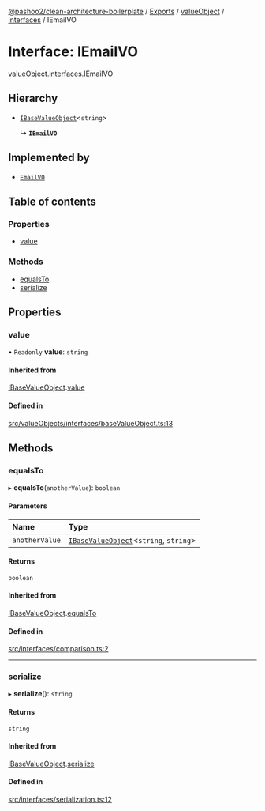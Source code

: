 [@pashoo2/clean-architecture-boilerplate](../README.md) / [Exports](../modules.md) / [valueObject](../modules/valueobject.md) / [interfaces](../modules/valueobject.interfaces.md) / IEmailVO

# Interface: IEmailVO

[valueObject](../modules/valueobject.md).[interfaces](../modules/valueobject.interfaces.md).IEmailVO

## Hierarchy

- [`IBaseValueObject`](valueobject.interfaces.ibasevalueobject.md)<`string`\>

  ↳ **`IEmailVO`**

## Implemented by

- [`EmailVO`](../classes/valueobject.classes.emailvo.md)

## Table of contents

### Properties

- [value](valueobject.interfaces.iemailvo.md#value)

### Methods

- [equalsTo](valueobject.interfaces.iemailvo.md#equalsto)
- [serialize](valueobject.interfaces.iemailvo.md#serialize)

## Properties

### value

• `Readonly` **value**: `string`

#### Inherited from

[IBaseValueObject](valueobject.interfaces.ibasevalueobject.md).[value](valueobject.interfaces.ibasevalueobject.md#value)

#### Defined in

[src/valueObjects/interfaces/baseValueObject.ts:13](https://github.com/pashoo2/clean-architecture-boilerplate/blob/88f8e3d/src/valueObjects/interfaces/baseValueObject.ts#L13)

## Methods

### equalsTo

▸ **equalsTo**(`anotherValue`): `boolean`

#### Parameters

| Name | Type |
| :------ | :------ |
| `anotherValue` | [`IBaseValueObject`](valueobject.interfaces.ibasevalueobject.md)<`string`, `string`\> |

#### Returns

`boolean`

#### Inherited from

[IBaseValueObject](valueobject.interfaces.ibasevalueobject.md).[equalsTo](valueobject.interfaces.ibasevalueobject.md#equalsto)

#### Defined in

[src/interfaces/comparison.ts:2](https://github.com/pashoo2/clean-architecture-boilerplate/blob/88f8e3d/src/interfaces/comparison.ts#L2)

___

### serialize

▸ **serialize**(): `string`

#### Returns

`string`

#### Inherited from

[IBaseValueObject](valueobject.interfaces.ibasevalueobject.md).[serialize](valueobject.interfaces.ibasevalueobject.md#serialize)

#### Defined in

[src/interfaces/serialization.ts:12](https://github.com/pashoo2/clean-architecture-boilerplate/blob/88f8e3d/src/interfaces/serialization.ts#L12)
